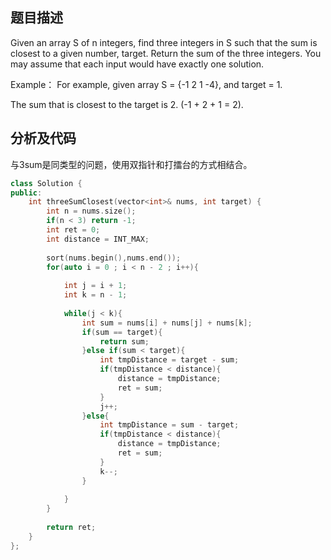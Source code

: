 题目描述
----
Given an array S of n integers, find three integers in S such that the sum is closest to a given number, target. Return the sum of the three integers. You may assume that each input would have exactly one solution.

Example：
For example, given array S = {-1 2 1 -4}, and target = 1.

The sum that is closest to the target is 2. (-1 + 2 + 1 = 2).

分析及代码
----
与3sum是同类型的问题，使用双指针和打擂台的方式相结合。

```cpp
class Solution {
public:
    int threeSumClosest(vector<int>& nums, int target) {
        int n = nums.size();
        if(n < 3) return -1;
        int ret = 0;
        int distance = INT_MAX;
        
        sort(nums.begin(),nums.end());
        for(auto i = 0 ; i < n - 2 ; i++){
            
            int j = i + 1;
            int k = n - 1;
            
            while(j < k){
                int sum = nums[i] + nums[j] + nums[k];
                if(sum == target){
                    return sum;
                }else if(sum < target){
                    int tmpDistance = target - sum;
                    if(tmpDistance < distance){
                        distance = tmpDistance;
                        ret = sum;
                    }
                    j++;
                }else{
                    int tmpDistance = sum - target;
                    if(tmpDistance < distance){
                        distance = tmpDistance;
                        ret = sum;
                    }
                    k--;
                }
                
            } 
        }
        
        return ret;
    }
};
```



